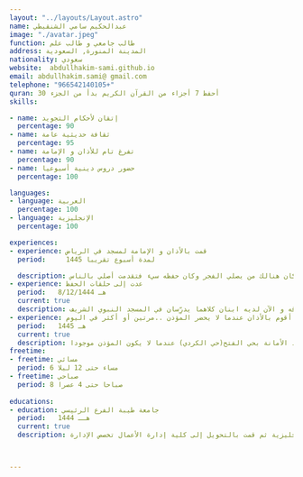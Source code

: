 ```yaml
---
layout: "../layouts/Layout.astro"
name: عبدالحكيم سامي الشنقيطي
image: "./avatar.jpeg"
function: طالب جامعي و طالب علم
address: المدينة المنورة, السعودية
nationality: سعودي
website:  abdullhakim-sami.github.io
email: abdullhakim.sami@ gmail.com
telephone: "966542140105+"
quran: أحفظ 7 أجزاء من القرآن الكريم بدأ من الجزء 30
skills:

- name: إتقان لأحكام التجويد
  percentage: 90
- name: ثقافة حديثية عامة
  percentage: 95
- name: تفرغ تام للأذان و الإمامة
  percentage: 90
- name: حضور دروس دينية أسبوعيا
  percentage: 100

languages:
- language: العربية
  percentage: 100
- language: الإنجليزية
  percentage: 100

experiences:
- experience: قمت بالأذان و الإمامة لمسجد في الرياض 
  period:     لمدة أسبوع تقريبا 1445

  description: كنت في مسجد في الرياض و كان الإمام و المؤذن لا يحضرون لصلاة الفجر و المؤذن لا يحضر إلا صلاة المغرب و العشاء فكنت أأذن صلاة و شخص آخر يؤذن التي بعدها ...وكان هنالك من يصلي الفجر وكان حفظه سيء فتقدمت أصلي بالناس 
- experience: عدت إلى حلقات الحفظ 
  period:   8/12/1444 هـ 
  current: true
  description: أدرس عند شيخ كان يدرس في الحرم ثم فصل لانتهاء صلاحية أوراقه و الآن لديه ابنان كلاهما يدرِّسان في المسجد النبوي الشريف
- experience: أقوم بالأذان عندما لا يحضر المؤذن ..مرتين أو أكثر في اليوم
  period:   1445 هـ 
  current: true
  description: أقوم بالأذان في مسجد الأمانة بحي الفتح(حي الكردي) عندما لا يكون المؤذن موجودا
freetime:
- freetime: مسائي
  period: 6 مساء حتى 12 ليلا
- freetime: صباحي
  period: 8 صباحا حتى 4 عصرا
  
educations:
- education: جامعة طيبة الفرع الرئيسي
  period:   1444 هــ 
  current: true
  description: درست سنة في كلية الآداب قسم اللغة الإنجليزية ثم قمت بالتحويل إلى كلية إدارة الأعمال تخصص الإدارة



---
```



